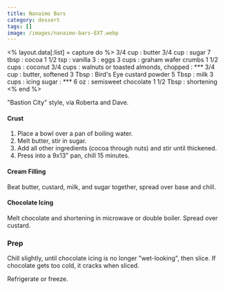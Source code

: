 ```yaml
---
title: Nanaimo Bars
category: dessert
tags: []
image: /images/nanaimo-bars-EXT.webp
---
```


<% layout.data[:list] = capture do %>
3/4 cup    : butter
3/4 cup    : sugar
7 tbsp     : cocoa
1 1/2 tsp  : vanilla
3          : eggs
3 cups     : graham wafer crumbs
1 1/2 cups : coconut
3/4 cups   : walnuts or toasted almonds, chopped
: ***
3/4 cup : butter, softened
3 Tbsp  : Bird's Eye custard powder
5 Tbsp  : milk
3 cups  : icing sugar
: ***
6 oz       : semisweet chocolate
1 1/2 Tbsp : shortening
<% end %>

"Bastion City" style, via Roberta and Dave.

#### Crust

1. Place a bowl over a pan of boiling water.
2. Melt butter, stir in sugar.
3. Add all other ingredients (cocoa through nuts) and stir until thickened.
4. Press into a 9x13" pan, chill 15 minutes.

#### Cream Filling

Beat butter, custard, milk, and sugar together, spread over base and chill.

#### Chocolate Icing

Melt chocolate and shortening in microwave or double boiler. Spread over custard.

### Prep

Chill slightly, until chocolate icing is no longer "wet-looking", then slice. If chocolate gets too cold, it cracks when sliced.

Refrigerate or freeze.
